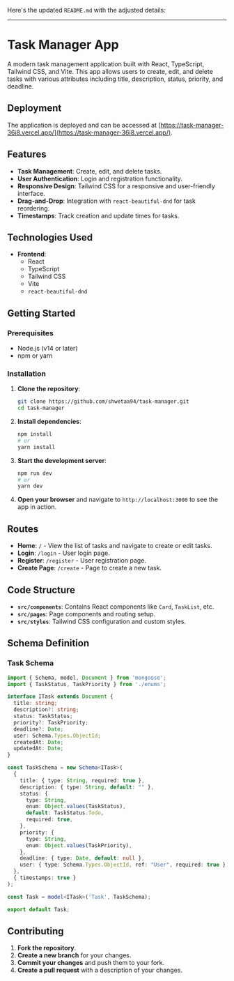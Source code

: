 Here's the updated `README.md` with the adjusted details:

---

# Task Manager App

A modern task management application built with React, TypeScript, Tailwind CSS, and Vite. This app allows users to create, edit, and delete tasks with various attributes including title, description, status, priority, and deadline.


## Deployment

The application is deployed and can be accessed at [https://task-manager-36i8.vercel.app/](https://task-manager-36i8.vercel.app/).

## Features

- **Task Management**: Create, edit, and delete tasks.
- **User Authentication**: Login and registration functionality.
- **Responsive Design**: Tailwind CSS for a responsive and user-friendly interface.
- **Drag-and-Drop**: Integration with `react-beautiful-dnd` for task reordering.
- **Timestamps**: Track creation and update times for tasks.

## Technologies Used

- **Frontend**:
  - React
  - TypeScript
  - Tailwind CSS
  - Vite
  - `react-beautiful-dnd`

## Getting Started

### Prerequisites

- Node.js (v14 or later)
- npm or yarn

### Installation

1. **Clone the repository**:

   ```bash
   git clone https://github.com/shwetaa94/task-manager.git
   cd task-manager
   ```

2. **Install dependencies**:

   ```bash
   npm install
   # or
   yarn install
   ```

3. **Start the development server**:

   ```bash
   npm run dev
   # or
   yarn dev
   ```

4. **Open your browser** and navigate to `http://localhost:3000` to see the app in action.

## Routes

- **Home**: `/` - View the list of tasks and navigate to create or edit tasks.
- **Login**: `/login` - User login page.
- **Register**: `/register` - User registration page.
- **Create Page**: `/create` - Page to create a new task.

## Code Structure

- **`src/components`**: Contains React components like `Card`, `TaskList`, etc.
- **`src/pages`**: Page components and routing setup.
- **`src/styles`**: Tailwind CSS configuration and custom styles.

## Schema Definition

### Task Schema

```typescript
import { Schema, model, Document } from 'mongoose';
import { TaskStatus, TaskPriority } from './enums';

interface ITask extends Document {
  title: string;
  description?: string;
  status: TaskStatus;
  priority?: TaskPriority;
  deadline?: Date;
  user: Schema.Types.ObjectId;
  createdAt: Date;
  updatedAt: Date;
}

const TaskSchema = new Schema<ITask>(
  {
    title: { type: String, required: true },
    description: { type: String, default: "" },
    status: {
      type: String,
      enum: Object.values(TaskStatus),
      default: TaskStatus.Todo,
      required: true,
    },
    priority: {
      type: String,
      enum: Object.values(TaskPriority),
    },
    deadline: { type: Date, default: null },
    user: { type: Schema.Types.ObjectId, ref: "User", required: true },
  },
  { timestamps: true }
);

const Task = model<ITask>('Task', TaskSchema);

export default Task;
```



## Contributing

1. **Fork the repository**.
2. **Create a new branch** for your changes.
3. **Commit your changes** and push them to your fork.
4. **Create a pull request** with a description of your changes.



